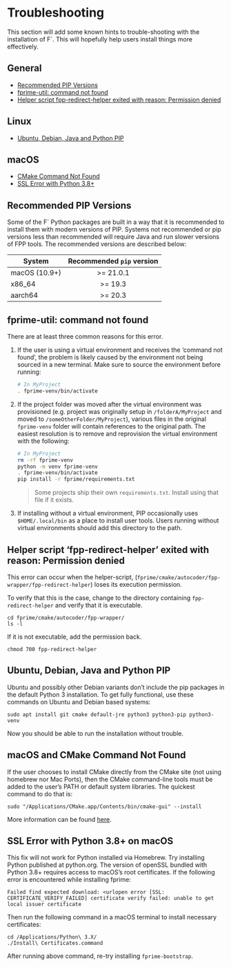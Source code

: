 # Troubleshooting

This section will add some known hints to trouble-shooting with the installation of F´. This will hopefully help users install things more effectively.

## General
* [Recommended PIP Versions](#recommended-pip-versions)
* [fprime-util: command not found](#fprime-util-command-not-found)
* [Helper script fpp-redirect-helper exited with reason: Permission denied](#helper-script-fpp-redirect-helper-exited-with-reason-permission-denied)
## Linux
* [Ubuntu, Debian, Java and Python PIP](#ubuntu-debian-java-and-python-pip)
## macOS
* [CMake Command Not Found](#macos-and-cmake-command-not-found)
* [SSL Error with Python 3.8+](#ssl-error-with-python-38-on-macos)

## Recommended PIP Versions
Some of the F´ Python packages are built in a way that it is recommended to install them with modern versions of PIP. Systems not recommended or pip versions less than recommended will require Java and run slower versions of FPP tools. The recommended versions are described below:

|System |Recommended `pip` version|
|-------|:---------------------:|
|macOS (10.9+)| >= 21.0.1|
|x86_64|>= 19.3|
|aarch64|>= 20.3|

## fprime-util: command not found

There are at least three common reasons for this error.

1. If the user is using a virtual environment and receives the ‘command not found’, the problem is likely caused by the environment not being sourced in a new terminal. Make sure to source the environment before running:
    ```sh
    # In MyProject
    . fprime-venv/bin/activate
    ```

1. If the project folder was moved after the virtual environment was provisioned (e.g. project was originally setup in `/folderA/MyProject` and moved to `/someOtherFolder/MyProject`), various files in the original `fprime-venv` folder will contain references to the original path. The easiest resolution is to remove and reprovision the virtual environment with the following:
    ```sh
    # In MyProject
    rm -rf fprime-venv
    python -m venv fprime-venv
    . fprime-venv/bin/activate
    pip install -r fprime/requirements.txt
    ```

    > Some projects ship their own `requirements.txt`.  Install using that file if it exists.

1. If installing without a virtual environment, PIP occasionally uses `$HOME/.local/bin` as a place to install user tools. Users running without virtual environments should add this directory to the path.

## Helper script ‘fpp-redirect-helper’ exited with reason: Permission denied
This error can occur when the helper-script, (`fprime/cmake/autocoder/fpp-wrapper/fpp-redirect-helper`) loses its execution permission.

To verify that this is the case, change to the directory containing `fpp-redirect-helper` and verify that it is executable.

```
cd fprime/cmake/autocoder/fpp-wrapper/
ls -l
```
If it is not executable, add the permission back.

`chmod 700 fpp-redirect-helper`

## Ubuntu, Debian, Java and Python PIP
Ubuntu and possibly other Debian variants don’t include the pip packages in the default Python 3 installation. To get fully functional, use these commands on Ubuntu and Debian based systems:
```
sudo apt install git cmake default-jre python3 python3-pip python3-venv
```
Now you should be able to run the installation without trouble.

## macOS and CMake Command Not Found
If the user chooses to install CMake directly from the CMake site (not using homebrew nor Mac Ports), then the CMake command-line tools must be added to the user’s PATH or default system libraries. The quickest command to do that is:
```
sudo "/Applications/CMake.app/Contents/bin/cmake-gui" --install
```
More information can be found [here](https://stackoverflow.com/questions/30668601/installing-cmake-command-line-tools-on-a-mac).   

## SSL Error with Python 3.8+ on macOS
This fix will not work for Python installed via Homebrew. Try installing Python published at python.org.
The version of openSSL bundled with Python 3.8+ requires access to macOS’s root certificates. If the following error is encountered while installing fprime:
```
Failed find expected download: <urlopen error [SSL: CERTIFICATE_VERIFY_FAILED] certificate verify failed: unable to get  local issuer certificate
```
Then run the following command in a macOS terminal to install necessary certificates:
```
cd /Applications/Python\ 3.X/
./Install\ Certificates.command
```
After running above command, re-try installing `fprime-bootstrap`.
